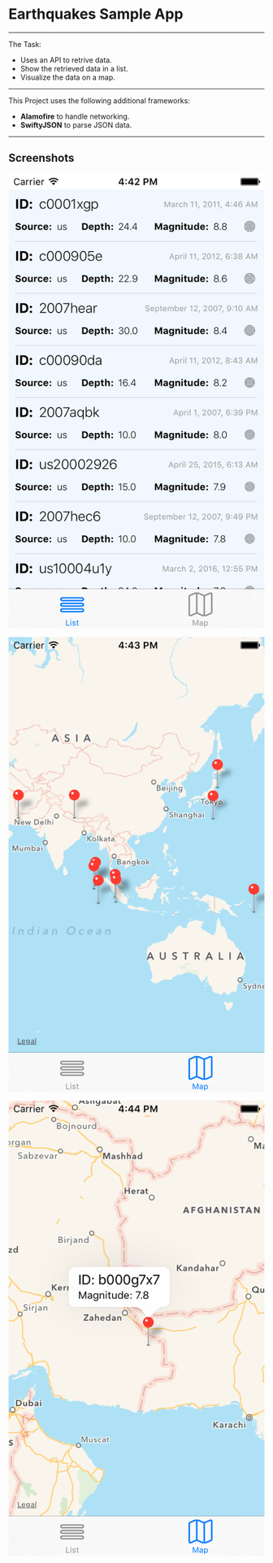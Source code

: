 # Earthquakes Sample App

---

The Task:
* Uses an API to retrive data.
* Show the retrieved data in a list.
* Visualize the data on a map.

---

This Project uses the following additional frameworks:
* **Alamofire** to handle networking.
* **SwiftyJSON** to parse JSON data.

---

## Screenshots

![List View](https://raw.githubusercontent.com/sherlockmac/Earthquakes-Sample-App/master/Simulator%20Screen%20Shot%20May%2010%2C%202016%2C%204.42.54%20PM.png "View as List")

![Map View](https://raw.githubusercontent.com/sherlockmac/Earthquakes-Sample-App/master/Simulator%20Screen%20Shot%20May%2010%2C%202016%2C%204.43.22%20PM.png "View on Map")

![Map View Detail](https://raw.githubusercontent.com/sherlockmac/Earthquakes-Sample-App/master/Simulator%20Screen%20Shot%20May%2010%2C%202016%2C%204.44.07%20PM.png "View the annotation on Map")
